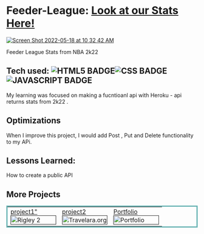 # Feeder-League: <a href="https://app.netlify.com/sites/feeder-league/overview" target="_blank">Look at our Stats Here!</a>
<a href="https://pokemon-card-game-mathcing-e2n.netlify.app/" target="_blank">![Screen Shot 2022-05-18 at 10 32 42 AM](https://i.imgur.com/FjmIz8R.png)
</a>


Feeder League Stats from NBA 2k22 

## Tech used: ![HTML5 BADGE](https://img.shields.io/static/v1?label=|&message=HTML5&color=23555f&style=plastic&logo=html5)![CSS BADGE](https://img.shields.io/static/v1?label=|&message=CSS3&color=285f65&style=plastic&logo=css3)![JAVASCRIPT BADGE](https://img.shields.io/static/v1?label=|&message=JAVASCRIPT&color=3c7f5d&style=plastic&logo=javascript)

My learning was focused on making a fucntioanl api with Heroku - api returns stats from 2k22 .

## Optimizations
When I improve this project, I would add Post , Put  and Delete functionality to my APi.

## Lessons Learned:

How to create a public API 





## More Projects



<table bordercolor="#66b2b2">
  
  <tr>
    <td width="33.3%" valign="top">
<a target="_blank" href="">project1"</a>
        <br />
      <a target="_blank" href="">
            <img src="" width="100%"  alt="Rigley 2"/>
        </a>
    </td>
    <td width="33.3%" valign="top">
<a target="_blank" href="">project2</a>
      <br />
        <a target="_blank" href="">
          <img src="" width="100%" alt="Travelara.org"/>
        </a>
    </td>
    <td width="33.3%" valign="top">
<a target="_blank" href="">Portfolio</a>
        <br />
        <a target="_blank" href="">
          <img src="" width="100%" alt="Portfolio"/>
        </a>
    </td>
  </tr>
</table>
